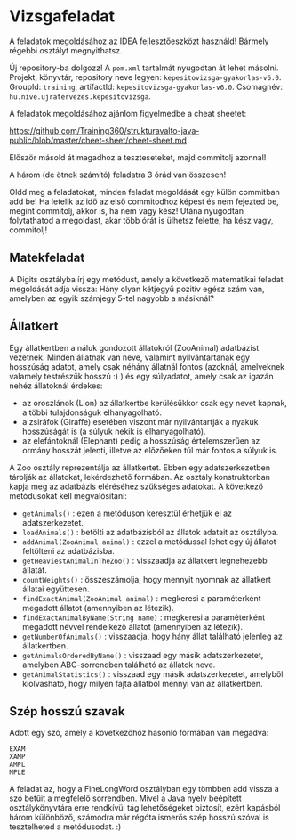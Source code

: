 # Vizsgafeladat

A feladatok megoldásához az IDEA fejlesztőeszközt használd!
Bármely régebbi osztályt megnyithatsz.

Új repository-ba dolgozz! A `pom.xml` tartalmát nyugodtan át lehet másolni.
Projekt, könyvtár, repository neve legyen: `kepesitovizsga-gyakorlas-v6.0`.
GroupId: `training`, artifactId: `kepesitovizsga-gyakorlas-v6.0`. Csomagnév: `hu.nive.ujratervezes.kepesitovizsga`.

A feladatok megoldásához ajánlom figyelmedbe a cheat sheetet:

https://github.com/Training360/strukturavalto-java-public/blob/master/cheet-sheet/cheet-sheet.md

Először másold át magadhoz a teszteseteket, majd commitolj azonnal!

A három (de ötnek számító) feladatra 3 órád van összesen!

Oldd meg a feladatokat, minden feladat megoldását egy külön commitban
add be!
Ha letelik az idő az első commitodhoz képest és nem fejezted be, megint commitolj, akkor is,
ha nem vagy kész! Utána nyugodtan folytathatod a megoldást, akár több órát is
ülhetsz felette, ha kész vagy, commitolj!

## Matekfeladat

A Digits osztályba írj egy metódust, amely a következő matematikai feladat megoldását adja vissza:
Hány olyan kétjegyű pozitív egész szám van, amelyben az egyik számjegy 5-tel nagyobb a másiknál?

## Állatkert

Egy állatkertben a náluk gondozott állatokról (ZooAnimal) adatbázist vezetnek. Minden állatnak van neve, valamint
nyilvántartanak egy hosszúság adatot, amely csak néhány állatnál fontos (azoknál, amelyeknek valamely testrészük hosszú :) )
és egy súlyadatot, amely csak az igazán nehéz állatoknál érdekes:
- az oroszlánok (Lion) az állatkertbe kerülésükkor csak egy nevet kapnak, a többi tulajdonságuk elhanyagolható.
- a zsiráfok (Giraffe) esetében viszont már nyilvántartják a nyakuk hosszúságát is (a súlyuk nekik is elhanyagolható).
- az elefántoknál (Elephant) pedig a hosszúság értelemszerűen az ormány hosszát jelenti, illetve az előzőeken túl már fontos a súlyuk is.

A Zoo osztály reprezentálja az állatkertet. Ebben egy adatszerkezetben tárolják az állatokat, lekérdezhető formában. Az osztály
konstruktorban kapja meg az adatbázis eléréséhez szükséges adatokat. A következő metódusokat kell megvalósítani:
- `getAnimals()` : ezen a metóduson keresztül érhetjük el az adatszerkezetet.
- `loadAnimals()` : betölti az adatbázisból az állatok adatait az osztályba.
- `addAnimal(ZooAnimal animal)` : ezzel a metódussal lehet egy új állatot feltölteni az adatbázisba.
- `getHeaviestAnimalInTheZoo()` : visszaadja az állatkert legnehezebb állatát.
- `countWeights()` : összeszámolja, hogy mennyit nyomnak az állatkert állatai együttesen.
- `findExactAnimal(ZooAnimal animal)` : megkeresi a paraméterként megadott állatot (amennyiben az létezik).
- `findExactAnimalByName(String name)` : megkeresi a paraméterként megadott névvel rendelkező állatot (amennyiben az létezik).
- `getNumberOfAnimals()` : visszaadja, hogy hány állat található jelenleg az állatkertben.
- `getAnimalsOrderedByName()` : visszaad egy másik adatszerkezetet, amelyben ABC-sorrendben található az állatok neve.
- `getAnimalStatistics()` : visszaad egy másik adatszerkezetet, amelyből kiolvasható, hogy milyen fajta állatból mennyi van az állatkertben.

## Szép hosszú szavak

Adott egy szó, amely a következőhöz hasonló formában van megadva:
```
EXAM
XAMP
AMPL
MPLE
```
A feladat az, hogy a FineLongWord osztályban egy tömbben add vissza a szó betűit a megfelelő sorrendben.
Mivel a Java nyelv beépített osztálykönyvtára erre rendkívül tág lehetőségeket biztosít, ezért kapásból három
különböző, számodra már régóta ismerős szép hosszú szóval is tesztelheted a metódusodat. :)